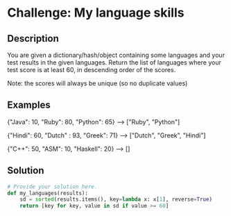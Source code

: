 # Challenge: My language skills

## Description

You are given a dictionary/hash/object containing some languages and your test results in the given languages. Return the list of languages where your test score is at least 60, in descending order of the scores.

Note: the scores will always be unique (so no duplicate values)

## Examples
{"Java": 10, "Ruby": 80, "Python": 65}    -->  ["Ruby", "Python"]

{"Hindi": 60, "Dutch" : 93, "Greek": 71}  -->  ["Dutch", "Greek", "Hindi"]

{"C++": 50, "ASM": 10, "Haskell": 20}     -->  []

## Solution

```python
# Provide your solution here.
def my_languages(results):
    sd = sorted(results.items(), key=lambda x: x[1], reverse=True)
    return [key for key, value in sd if value >= 60]
